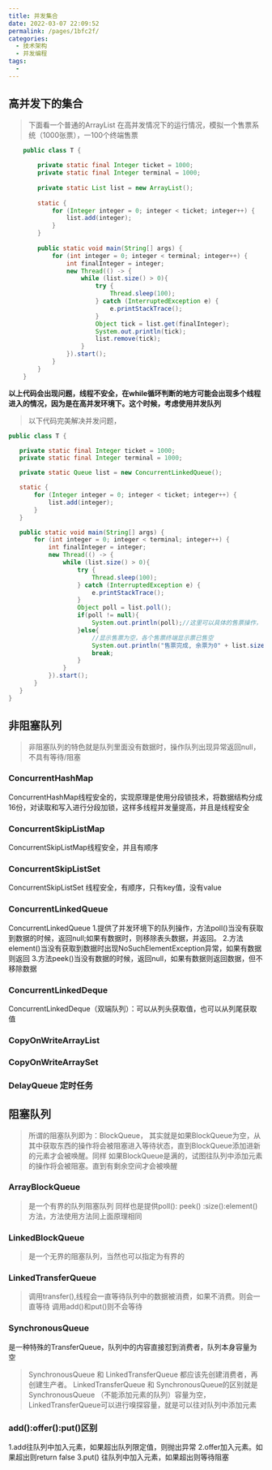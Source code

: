 ```yaml
---
title: 并发集合
date: 2022-03-07 22:09:52
permalink: /pages/1bfc2f/
categories: 
  - 技术架构
  - 并发编程
tags: 
  - 
---
```


## 高并发下的集合

>下面看一个普通的ArrayList 在高并发情况下的运行情况，模拟一个售票系统（1000张票），一100个终端售票
```java 
    public class T {
    
        private static final Integer ticket = 1000;
        private static final Integer terminal = 1000;
    
        private static List list = new ArrayList();
    
        static {
            for (Integer integer = 0; integer < ticket; integer++) {
                list.add(integer);
            }
        }
    
        public static void main(String[] args) {
            for (int integer = 0; integer < terminal; integer++) {
                int finalInteger = integer;
                new Thread(() -> {
                    while (list.size() > 0){
                        try {
                            Thread.sleep(100);
                        } catch (InterruptedException e) {
                            e.printStackTrace();
                        }
                        Object tick = list.get(finalInteger);
                        System.out.println(tick);
                        list.remove(tick);
                    }
                }).start();
            }
        }
    }
 ```
 **以上代码会出现问题，线程不安全，在while循环判断的地方可能会出现多个线程进入的情况，因为是在高并发环境下。这个时候，考虑使用并发队列**
 
 
 >以下代码完美解决并发问题，
 ```java 
public class T {

    private static final Integer ticket = 1000;
    private static final Integer terminal = 1000;

    private static Queue list = new ConcurrentLinkedQueue();

    static {
        for (Integer integer = 0; integer < ticket; integer++) {
            list.add(integer);
        }
    }

    public static void main(String[] args) {
        for (int integer = 0; integer < terminal; integer++) {
            int finalInteger = integer;
            new Thread(() -> {
                while (list.size() > 0){
                    try {
                        Thread.sleep(100);
                    } catch (InterruptedException e) {
                        e.printStackTrace();
                    }
                    Object poll = list.poll();
                    if(poll != null){
                        System.out.println(poll);//这里可以具体的售票操作，
                    }else{
                        //显示售票为空，各个售票终端显示票已售空
                        System.out.println("售票完成, 余票为0" + list.size());
                        break;
                    }
                }
            }).start();
        }
    }
}
  ```
## 非阻塞队列
>非阻塞队列的特色就是队列里面没有数据时，操作队列出现异常返回null， 不具有等待/阻塞
### ConcurrentHashMap
ConcurrentHashMap线程安全的，实现原理是使用分段锁技术，将数据结构分成16份，对读取和写入进行分段加锁，这样多线程并发量提高，并且是线程安全


### ConcurrentSkipListMap
ConcurrentSkipListMap线程安全，并且有顺序


### ConcurrentSkipListSet
ConcurrentSkipListSet 线程安全，有顺序，只有key值，没有value
### ConcurrentLinkedQueue
ConcurrentLinkedQueue 
1.提供了并发环境下的队列操作，方法poll()当没有获取到数据的时候，返回null;如果有数据时，则移除表头数据，并返回。
2.方法element()当没有获取到数据时出现NoSuchElementException异常，如果有数据则返回
3.方法peek()当没有数据的时候，返回null，如果有数据则返回数据，但不移除数据

### ConcurrentLinkedDeque
ConcurrentLinkedDeque（双端队列）：可以从列头获取值，也可以从列尾获取值

### CopyOnWriteArrayList
### CopyOnWriteArraySet
### DelayQueue 定时任务

## 阻塞队列
>所谓的阻塞队列即为：BlockQueue， 其实就是如果BlockQueue为空，从其中获取东西的操作将会被阻塞进入等待状态，直到BlockQueue添加进新的元素才会被唤醒。同样
如果BlockQueue是满的，试图往队列中添加元素的操作将会被阻塞。直到有剩余空间才会被唤醒

### ArrayBlockQueue
>是一个有界的队列阻塞队列 同样也是提供poll(): peek() :size():element()方法，方法使用方法同上面原理相同

### LinkedBlockQueue
>是一个无界的阻塞队列，当然也可以指定为有界的

### LinkedTransferQueue
> 调用transfer(),线程会一直等待队列中的数据被消费，如果不消费。则会一直等待
>调用add()和put()则不会等待

### SynchronousQueue
是一种特殊的TransferQueue，队列中的内容直接怼到消费者，队列本身容量为空
> SynchronousQueue 和 LinkedTransferQueue 都应该先创建消费者，再创建生产者。 LinkedTransferQueue 和 SynchronousQueue的区别就是
> SynchronousQueue （不能添加元素的队列）容量为空，LinkedTransferQueue可以进行嗅探容量，就是可以往对队列中添加元素

### add():offer():put()区别
1.add往队列中加入元素，如果超出队列限定值，则抛出异常
2.offer加入元素。如果超出则return false
3.put() 往队列中加入元素，如果超出则等待阻塞


  
  
  
  